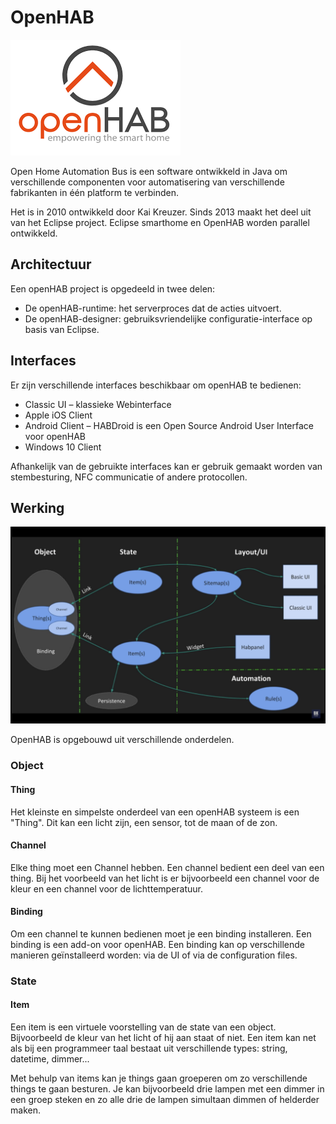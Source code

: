 # OpenHAB
![Logo](./logo.png)

Open Home Automation Bus is een software ontwikkeld in Java om verschillende componenten voor automatisering van verschillende fabrikanten in één platform te verbinden. 

Het is in 2010 ontwikkeld door Kai Kreuzer. Sinds 2013 maakt het deel uit van het Eclipse project. Eclipse smarthome en OpenHAB worden parallel ontwikkeld. 

## Architectuur

Een openHAB project is opgedeeld in twee delen:
* De openHAB-runtime: het serverproces dat de acties uitvoert.
* De openHAB-designer: gebruiksvriendelijke configuratie-interface op basis van Eclipse. 

## Interfaces
Er zijn verschillende interfaces beschikbaar om openHAB te bedienen:
* Classic UI – klassieke Webinterface
* Apple iOS Client
* Android Client – HABDroid is een Open Source Android User Interface voor openHAB
* Windows 10 Client

Afhankelijk van de gebruikte interfaces kan er gebruik gemaakt worden van stembesturing, NFC communicatie of andere protocollen. 

## Werking

![Schema](./schema.png)

OpenHAB is opgebouwd uit verschillende onderdelen.

### Object

#### Thing
Het kleinste en simpelste onderdeel van een openHAB systeem is een "Thing". Dit kan een licht zijn, een sensor, tot de maan of de zon. 

#### Channel
Elke thing moet een Channel hebben. Een channel bedient een deel van een thing. Bij het voorbeeld van het licht is er bijvoorbeeld een channel voor de kleur en een channel voor de lichttemperatuur. 

#### Binding
Om een channel te kunnen bedienen moet je een binding installeren. Een binding is een add-on voor openHAB. Een binding kan op verschillende manieren geïnstalleerd worden: via de UI of via de configuration files. 

### State

#### Item
Een item is een virtuele voorstelling van de state van een object. Bijvoorbeeld de kleur van het licht of hij aan staat of niet. Een item kan net als bij een programmeer taal bestaat uit verschillende types: string, datetime, dimmer... 

Met behulp van items kan je things gaan groeperen om zo verschillende things te gaan besturen. Je kan bijvoorbeeld drie lampen met een dimmer in een groep steken en zo alle drie de lampen simultaan dimmen of helderder maken. 
